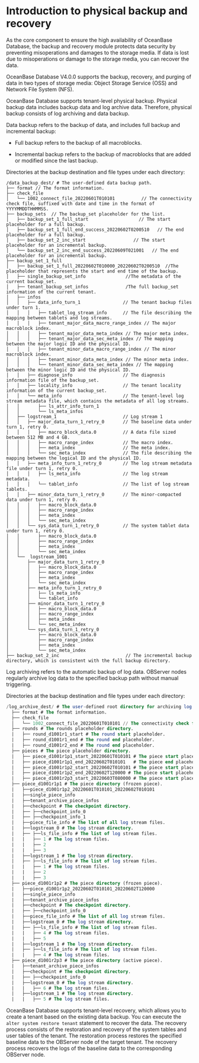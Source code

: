 # Introduction to physical backup and recovery

As the core component to ensure the high availability of OceanBase Database, the backup and recovery module protects data security by preventing misoperations and damages to the storage media. If data is lost due to misoperations or damage to the storage media, you can recover the data.

OceanBase Database V4.0.0 supports the backup, recovery, and purging of data in two types of storage media: Object Storage Service (OSS) and Network File System (NFS).

OceanBase Database supports tenant-level physical backup. Physical backup data includes backup data and log archive data. Therefore, physical backup consists of log archiving and data backup.

Data backup refers to the backup of data, and includes full backup and incremental backup:

* Full backup refers to the backup of all macroblocks.

* Incremental backup refers to the backup of macroblocks that are added or modified since the last backup.

Directories at the backup destination and file types under each directory:

```javasript
/data_backup_dest/ # The user-defined data backup path.
├── format // The format information.
├── check_file
│   └── 1002_connect_file_20220601T010101          // The connectivity check file, suffixed with date and time in the format of YYYYMMDDTHHMMSS.
├── backup_sets  // The backup_set placeholder for the list.
│   ├── backup_set_1_full_start                   // The start placeholder for a full backup.
│   ├── backup_set_1_full_end_success_20220602T0200510   // The end placeholder for a full backup.
│   ├── backup_set_2_inc_start                  // The start placeholder for an incremental backup.
│   └── backup_set_2_inc_end_success_20220609T021001   // The end placeholder for an incremental backup.
├── backup_set_1_full
│   ├── backup_set_1_full_20220602T010000_20220602T0200510  //The placeholder that represents the start and end time of the backup.
│   ├── single_backup_set_info               //The metadata of the current backup_set.
│   ├── tenant_backup_set_infos              /The full backup_set information of the current tenant.
│   ├── infos
│   │   ├── data_info_turn_1                // The tenant backup files under turn 1.
│   │   │   ├── tablet_log_stream_info      // The file describing the mapping between tablets and log streams.
│   │   │   ├── tenant_major_data_macro_range_index // The major macroblock index.
│   │   │   ├── tenant_major_data_meta_index // The major meta index.
│   │   │   ├── tenant_major_data_sec_meta_index // The mapping between the major logic ID and the physical ID.
│   │   │   ├── tenant_minor_data_macro_range_index // The minor macroblock index.
│   │   │   ├── tenant_minor_data_meta_index // The minor meta index.
│   │   │   └── tenant_minor_data_sec_meta_index // The mapping between the minor logic ID and the physical ID.
│   │   ├── diagnose_info                   // The diagnosis information file of the backup_set.
│   │   ├── locality_info                   // The tenant locality information of the current backup_set.
│   │   └── meta_info                       // The tenant-level log stream metadata file, which contains the metadata of all log streams.
│   │       ├── ls_attr_info_turn_1
│   │       └── ls_meta_infos
│   ├── logstream_1                         // Log stream 1
│   │   ├── major_data_turn_1_retry_0       // The baseline data under turn 1, retry 0.
│   │   │   ├── macro_block_data.0          // A data file sized between 512 MB and 4 GB.
│   │   │   ├── macro_range_index           // The macro index.
│   │   │   ├── meta_index                  // The meta index.
│   │   │   └── sec_meta_index              // The file describing the mapping between the logical ID and the physical ID.
│   │   ├── meta_info_turn_1_retry_0        // The log stream metadata file under turn 1, retry 0.
│   │   │   ├── ls_meta_info                // The log stream metadata.
│   │   │   └── tablet_info                 // The list of log stream tablets.
│   │   ├── minor_data_turn_1_retry_0       // The minor-compacted data under turn 1, retry 0.
│   │   │   ├── macro_block_data.0          
│   │   │   ├── macro_range_index
│   │   │   ├── meta_index
│   │   │   └── sec_meta_index
│   │   └── sys_data_turn_1_retry_0         // The system tablet data under turn 1, retry 0.
│   │       ├── macro_block_data.0
│   │       ├── macro_range_index
│   │       ├── meta_index
│   │       └── sec_meta_index
│   └──  logstream_1001
│       ├── major_data_turn_1_retry_0
│       │   ├── macro_block_data.0
│       │   ├── macro_range_index
│       │   ├── meta_index
│       │   └── sec_meta_index
│       ├── meta_info_turn_1_retry_0
│       │   ├── ls_meta_info
│       │   └── tablet_info
│       ├── minor_data_turn_1_retry_0
│       │   ├── macro_block_data.0
│       │   ├── macro_range_index
│       │   ├── meta_index
│       │   └── sec_meta_index
│       └── sys_data_turn_1_retry_0
│           ├── macro_block_data.0
│           ├── macro_range_index
│           ├── meta_index
│           └── sec_meta_index
├── backup_set_2_inc                         // The incremental backup directory, which is consistent with the full backup directory.
```

Log archiving refers to the automatic backup of log data. OBServer nodes regularly archive log data to the specified backup path without manual triggering.  

Directories at the backup destination and file types under each directory:

```sql
/log_archive_dest/ # The user-defined root directory for archiving log files.
  ├── format # The format information.
  ├── check_file
  │   └── 1002_connect_file_20220601T010101 // The connectivity check file, suffixed with date and time in the format of YYYYMMDDTHHMMSS.
  ├── rounds # The rounds placeholder directory.
  |   ├── round_d1001r1_start # The round start placeholder.
  |   ├── round_d1001r1_end # The round end placeholder.
  |   ├── round_d1001r2_end # The round end placeholder.
  ├── pieces # The piece placeholder directory.
  |   ├── piece_d1001r1p1_start_20220601T010101 # The piece start placeholder, in the format of piece_DSETID_ROUND_ID_PIECEID_DATE_start.
  |   ├── piece_d1001r1p1_end_20220602T010101   # The piece end placeholder, in the format of piece_DSETID_ROUND_ID_PIECEID_DATE_end.
  |   ├── piece_d1001r1p2_start_20220602T010101 # The piece start placeholder, in the format of piece_DSETID_ROUND_ID_PIECEID_DATE_start.
  |   ├── piece_d1001r1p2_end_20220602T120000 # The piece start placeholder, in the format of piece_DSETID_ROUND_ID_PIECEID_DATE_start.
  |   ├── piece_d1001r2p3_start_20220603T080000 # The piece start placeholder, in the format of piece_DSETID_ROUND_ID_PIECEID_DATE_start.
  ├── piece_d1001r1p1 # The piece directory (frozen piece).
  |   ├──piece_d1001r1p2_20220601T010101_20220602T010101
  |   ├──single_piece_info
  |   ├──tenant_archive_piece_infos
  |   ├──checkpoint # The checkpoint directory.
  |   ├── ├──checkpoint_info_0
  |   ├── ├──checkpoint_info_1
  |   ├──piece_file_info # The list of all log stream files.
  |   ├──logstream_0 # The log stream directory.
  |   ├── ├──ls_file_info # The list of log stream files.
  |   |   ├── 1 # The log stream files.
  |   |   ├── 2
  |   |   ├── 3
  |   ├──logstream_1 # The log stream directory.
  |   ├── ├──ls_file_info # The list of log stream files.
  |   |   ├── 1 # The log stream files.
  |   |   ├── 2
  |   |   ├── 3
  ├── piece_d1001r1p2 # The piece directory (frozen piece).
  |   ├──piece_d1001r1p2_20220602T010101_20220602T120000
  |   ├──single_piece_info
  |   ├──tenant_archive_piece_infos
  |   ├──checkpoint # The checkpoint directory.
  |   ├── ├──checkpoint_info_0
  |   ├──piece_file_info # The list of all log stream files.
  |   ├──logstream_0 # The log stream directory.
  |   ├── ├──ls_file_info # The list of log stream files.
  |   |   ├── 4 # The log stream files.
  |   |   ├── 5
  |   ├──logstream_1 # The log stream directory.
  |   ├── ├──ls_file_info # The list of log stream files.
  |   |   ├── 4 # The log stream files.
  ├── piece_d1001r2p3 # The piece directory (active piece).
  |   ├──tenant_archive_piece_infos
  |   ├──checkpoint # The checkpoint directory.
  |   ├── ├──checkpoint_info_0
  |   ├──logstream_0 # The log stream directory.
  |   |   ├── 6 # The log stream files.
  |   ├──logstream_1 # The log stream directory.
  |   |   ├── 5 # The log stream files.
```

OceanBase Database supports tenant-level recovery, which allows you to create a tenant based on the existing data backup. You can execute the `alter system restore tenant` statement to recover the data. The recovery process consists of the restoration and recovery of the system tables and user tables of the tenant. The restoration process restores the specified baseline data to the OBServer node of the target tenant. The recovery process recovers the logs of the baseline data to the corresponding OBServer node.

<!-- For more information about physical backup and recovery, see [Backup and recovery](../../7.reference/1.oceanbase-database-concepts/10.high-data-reliability-and-availability/5.backup-and-recovery/1.backup-and-recovery-overview.md). -->
